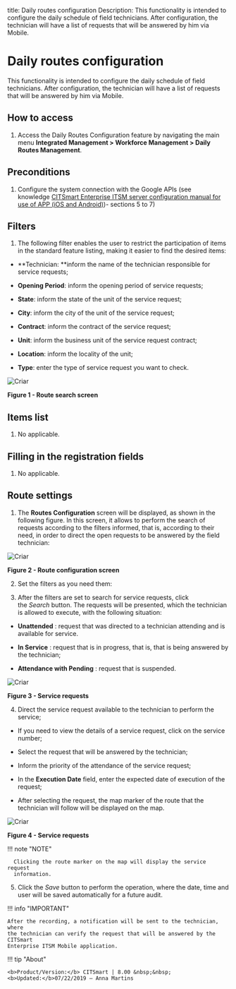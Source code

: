 title: Daily routes configuration
Description: This functionality is intended to configure the daily schedule of field technicians. After configuration, the technician will have a list of requests that will be answered by him via Mobile.

# Daily routes configuration

This functionality is intended to configure the daily schedule of field
technicians. After configuration, the technician will have a list of requests
that will be answered by him via Mobile.

How to access
-------------

1.  Access the Daily Routes Configuration feature by navigating the main
    menu **Integrated Management > Workforce Management > Daily Routes
    Management**.

Preconditions
-------------

1.  Configure the system connection with the Google APIs (see
    knowledge [CITSmart Enterprise ITSM server configuration manual for use of
    APP (iOS and Android)][1])- sections 5 to 7)

Filters
-------

1.  The following filter enables the user to restrict the participation of items
    in the standard feature listing, making it easier to find the desired items:

-   **Technician: **inform the name of the technician responsible for service
    requests;

-   **Opening Period**: inform the opening period of service requests;

-   **State**: inform the state of the unit of the service request;

-   **City**: inform the city of the unit of the service request;

-   **Contract**: inform the contract of the service request;

-   **Unit**: inform the business unit of the service request contract;

-   **Location**: inform the locality of the unit;

-   **Type**: enter the type of service request you want to check.

![Criar](images/history-1.png)

**Figure 1 - Route search screen**

Items list
----------

1.  No applicable.

Filling in the registration fields
----------------------------------

1.  No applicable.

Route settings
--------------

1.  The **Routes Configuration** screen will be displayed, as shown in the
    following figure. In this screen, it allows to perform the search of
    requests according to the filters informed, that is, according to their
    need, in order to direct the open requests to be answered by the field
    technician:

![Criar](images/history-2.png)

**Figure 2 - Route configuration screen**

2.  Set the filters as you need them:

3.  After the filters are set to search for service requests, click
    the *Search* button. The requests will be presented, which the technician is
    allowed to execute, with the following situation:

-   **Unattended** : request that was directed to a technician attending and is
    available for service.

-   **In Service** : request that is in progress, that is, that is being
    answered by the technician;

-   **Attendance with Pending** : request that is suspended.

![Criar](images/history-3.png)

**Figure 3 - Service requests**

4.  Direct the service request available to the technician to perform the
    service;

-   If you need to view the details of a service request, click on the service
    number;

-   Select the request that will be answered by the technician;

-   Inform the priority of the attendance of the service request;

-   In the **Execution Date** field, enter the expected date of execution of the
    request;

-   After selecting the request, the map marker of the route that the technician
    will follow will be displayed on the map.

![Criar](images/history-5.png)

**Figure 4 - Service requests**

   !!! note "NOTE"

      Clicking the route marker on the map will display the service request
      information.

5.  Click the *Save* button to perform the operation, where the date, time and
    user will be saved automatically for a future audit.

!!! info "IMPORTANT"

    After the recording, a notification will be sent to the technician, where
    the technician can verify the request that will be answered by the CITSmart
    Enterprise ITSM Mobile application.


!!! tip "About"

    <b>Product/Version:</b> CITSmart | 8.00 &nbsp;&nbsp;
    <b>Updated:</b>07/22/2019 – Anna Martins

[1]:/pt-br/citsmart-platform-7/additional-features/mobile-and-field-service/configuration/app-android-ios.html
